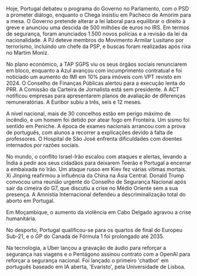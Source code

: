 Hoje, Portugal debateu o programa do Governo no Parlamento, com o PSD a prometer diálogo, enquanto o Chega insistiu em Pacheco de Amorim para a mesa. O Governo pretende alterar a lei laboral para equilibrar o direito à greve e anunciou uma descida de 500 milhões de euros no IRS. Em termos de segurança, foram anunciados 1.500 novos polícias e a revisão da lei da nacionalidade. A PJ deteve membros do Movimento Armilar Lusitano por terrorismo, incluindo um chefe da PSP, e buscas foram realizadas após rixa no Martim Moniz.

No plano económico, a TAP SGPS viu os seus órgãos sociais renunciarem em bloco, enquanto a Azul avançou com incumprimento contratual e foi noticiado um aumento do IMI em 10% para imóveis com VPT revisto em 2024. O Conselho de Finanças Públicas alertou para a execução lenta do PRR. A Comissão da Carteira de Jornalista está sem presidente. A ACT notificou empresas para apresentarem planos de avaliação de diferenças remuneratórias. A Euribor subiu a três, seis e 12 meses.

A nível nacional, mais de 30 concelhos estão em perigo máximo de incêndio, e um homem foi detido por atear fogo em Fronteira. Um sismo foi sentido em Peniche. A época de exames nacionais arrancou com a prova de português, com alunos a recorrer a explicações devido à falta de professores. O Hospital de São José enfrenta dificuldades com doentes internados por razões sociais.

No mundo, o conflito Israel-Irão escalou com ataques e alertas, levando a Índia a pedir aos seus cidadãos para deixarem Teerão e Portugal a encerrar a embaixada no Irão. Um ataque russo em Kiev fez várias vítimas mortais. Xi Jinping reafirmou a influência da China na Ásia Central. Donald Trump convocou uma reunião urgente do Conselho de Segurança Nacional após sair da cimeira do G7, que discutiu a crise no Médio Oriente sem a sua presença. A Amnistia Internacional defendeu a descriminalização total do aborto em Portugal.

Em Moçambique, o aumento da violência em Cabo Delgado agravou a crise humanitária.

No desporto, Portugal qualificou-se para os quartos de final do Europeu Sub-21, e o GP do Canadá de Fórmula 1 foi prolongado até 2035.

Na tecnologia, a Uber lançou a gravação de áudio para reforçar a segurança nas viagens e o Pentágono assinou contrato com a OpenAI para reforçar a segurança nacional. Foi lançado o primeiro 'chatbot' em português baseado em IA aberta, 'Evaristo', pela Universidade de Lisboa.
